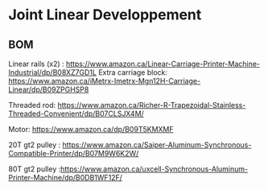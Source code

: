 # Joint Linear Developpement

## BOM

Linear rails (x2) : https://www.amazon.ca/Linear-Carriage-Printer-Machine-Industrial/dp/B08XZ7GD1L
Extra carriage block: https://www.amazon.ca/iMetrx-Imetrx-Mgn12H-Carriage-Linear/dp/B09ZPGHSP8

Threaded rod: https://www.amazon.ca/Richer-R-Trapezoidal-Stainless-Threaded-Convenient/dp/B07CLSJX4M/

Motor: https://www.amazon.ca/dp/B09T5KMXMF

20T gt2 pulley : https://www.amazon.ca/Saiper-Aluminum-Synchronous-Compatible-Printer/dp/B07M9W6K2W/

80T gt2 pulley :https://www.amazon.ca/uxcell-Synchronous-Aluminum-Printer-Machine/dp/B0DB1WF12F/
